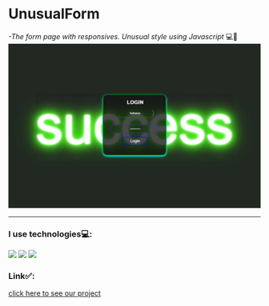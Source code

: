 # UnusualForm
<i> -The form page with responsives. Unusual style using Javascript </i>💻💖
<img src='./image.jpg' />
<hr>

### I use technologies💻:

<img src="https://img.shields.io/badge/HTML-FF8C00?style=for-the-badge&logo=HTML5&logoColor=ffffff"/> <img src="https://img.shields.io/badge/css-1E90FF?style=for-the-badge&logo=css3&logoColor=ffffff"/> <img src="https://img.shields.io/badge/javascript-FFD700?style=for-the-badge&logo=javascript&logoColor=A0522D"/>

### Link✅:
<a href='https://unusual-form.netlify.app/' >click here to see our project</a>
